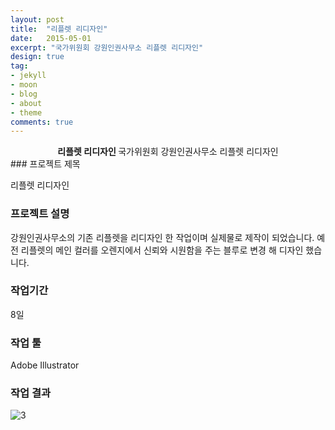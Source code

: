 ```yaml
---
layout: post
title:  "리플렛 리디자인"
date:   2015-05-01
excerpt: "국가위원회 강원인권사무소 리플렛 리디자인"
design: true
tag:
- jekyll
- moon
- blog
- about
- theme
comments: true
---
```


<center><b>리플렛 리디자인 </b>국가위원회 강원인권사무소 리플렛 리디자인</center> 
### 프로젝트 제목

리플렛 리디자인

### 프로젝트 설명

강원인권사무소의 기존 리플렛을 리디자인 한 작업이며 실제물로 제작이 되었습니다. 예전 리플렛의 메인 컬러를 오렌지에서 신뢰와 시원함을 주는 블루로 변경 해 디자인 했습니다. 

### 작업기간

8일

### 작업 툴

Adobe Illustrator

### 작업 결과

![3](https://user-images.githubusercontent.com/18138559/72423841-50fd8400-37c8-11ea-8ae0-508cf5d3a21b.png)